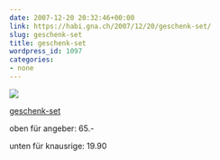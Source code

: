 ```yaml
---
date: 2007-12-20 20:32:46+00:00
link: https://habi.gna.ch/2007/12/20/geschenk-set/
slug: geschenk-set
title: geschenk-set
wordpress_id: 1097
categories:
- none
---
```



 [![](https://static.flickr.com/2175/2125650386_3943e598fb_m.jpg)](https://www.flickr.com/photos/habi/2125650386/)
   

 
  [geschenk-set](https://www.flickr.com/photos/habi/2125650386/)
    

 



oben für angeber: 65.-  

unten für knausrige: 19.90
  

